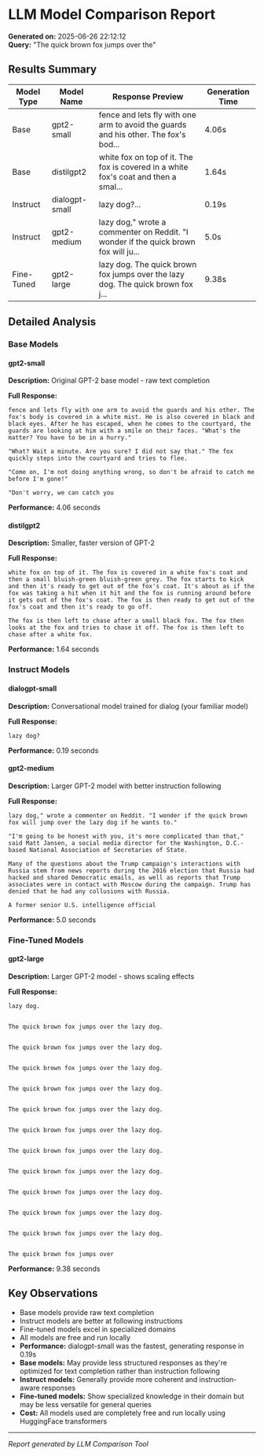 # LLM Model Comparison Report

**Generated on:** 2025-06-26 22:12:12  
**Query:** "The quick brown fox jumps over the"

## Results Summary

| Model Type | Model Name | Response Preview | Generation Time |
|------------|------------|------------------|----------------|
| Base | gpt2-small | fence and lets fly with one arm to avoid the guards and his other. The fox's bod... | 4.06s |
| Base | distilgpt2 | white fox on top of it. The fox is covered in a white fox's coat and then a smal... | 1.64s |
| Instruct | dialogpt-small | lazy dog?... | 0.19s |
| Instruct | gpt2-medium | lazy dog," wrote a commenter on Reddit. "I wonder if the quick brown fox will ju... | 5.0s |
| Fine-Tuned | gpt2-large | lazy dog.   The quick brown fox jumps over the lazy dog.   The quick brown fox j... | 9.38s |


## Detailed Analysis


### Base Models

#### gpt2-small
**Description:** Original GPT-2 base model - raw text completion

**Full Response:**
```
fence and lets fly with one arm to avoid the guards and his other. The fox's body is covered in a white mist. He is also covered in black and black eyes. After he has escaped, when he comes to the courtyard, the guards are looking at him with a smile on their faces. "What's the matter? You have to be in a hurry."

"What? Wait a minute. Are you sure? I did not say that." The fox quickly steps into the courtyard and tries to flee.

"Come on, I'm not doing anything wrong, so don't be afraid to catch me before I'm gone!"

"Don't worry, we can catch you
```

**Performance:** 4.06 seconds

#### distilgpt2
**Description:** Smaller, faster version of GPT-2

**Full Response:**
```
white fox on top of it. The fox is covered in a white fox's coat and then a small bluish-green bluish-green grey. The fox starts to kick and then it's ready to get out of the fox's coat. It's about as if the fox was taking a hit when it hit and the fox is running around before it gets out of the fox's coat. The fox is then ready to get out of the fox's coat and then it's ready to go off.

The fox is then left to chase after a small black fox. The fox then looks at the fox and tries to chase it off. The fox is then left to chase after a white fox.
```

**Performance:** 1.64 seconds


### Instruct Models

#### dialogpt-small
**Description:** Conversational model trained for dialog (your familiar model)

**Full Response:**
```
lazy dog?
```

**Performance:** 0.19 seconds

#### gpt2-medium
**Description:** Larger GPT-2 model with better instruction following

**Full Response:**
```
lazy dog," wrote a commenter on Reddit. "I wonder if the quick brown fox will jump over the lazy dog if he wants to."

"I'm going to be honest with you, it's more complicated than that," said Matt Jansen, a social media director for the Washington, D.C.-based National Association of Secretaries of State.

Many of the questions about the Trump campaign's interactions with Russia stem from news reports during the 2016 election that Russia had hacked and shared Democratic emails, as well as reports that Trump associates were in contact with Moscow during the campaign. Trump has denied that he had any collusions with Russia.

A former senior U.S. intelligence official
```

**Performance:** 5.0 seconds


### Fine-Tuned Models

#### gpt2-large
**Description:** Larger GPT-2 model - shows scaling effects

**Full Response:**
```
lazy dog.


The quick brown fox jumps over the lazy dog.


The quick brown fox jumps over the lazy dog.


The quick brown fox jumps over the lazy dog.


The quick brown fox jumps over the lazy dog.


The quick brown fox jumps over the lazy dog.


The quick brown fox jumps over the lazy dog.


The quick brown fox jumps over the lazy dog.


The quick brown fox jumps over the lazy dog.


The quick brown fox jumps over the lazy dog.


The quick brown fox jumps over the lazy dog.


The quick brown fox jumps over the lazy dog.


The quick brown fox jumps over
```

**Performance:** 9.38 seconds



## Key Observations

- Base models provide raw text completion
- Instruct models are better at following instructions
- Fine-tuned models excel in specialized domains
- All models are free and run locally
- **Performance:** dialogpt-small was the fastest, generating response in 0.19s
- **Base models:** May provide less structured responses as they're optimized for text completion rather than instruction following
- **Instruct models:** Generally provide more coherent and instruction-aware responses
- **Fine-tuned models:** Show specialized knowledge in their domain but may be less versatile for general queries
- **Cost:** All models used are completely free and run locally using HuggingFace transformers

---
*Report generated by LLM Comparison Tool*

